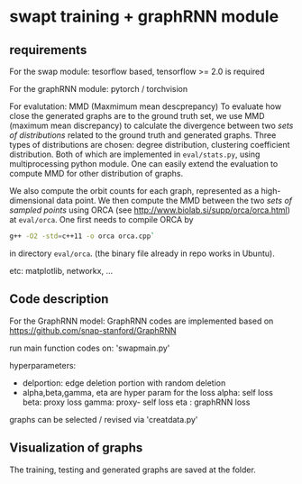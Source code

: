 # swapt training + graphRNN module

## requirements
For the swap module:
tesorflow based, tensorflow >= 2.0 is required

For the graphRNN module:
pytorch / torchvision

For evalutation:
MMD (Maxmimum mean descprepancy)
To evaluate how close the generated graphs are to the ground truth set, we use MMD (maximum mean discrepancy) to calculate the divergence between two _sets of distributions_ related to
the ground truth and generated graphs.
Three types of distributions are chosen: degree distribution, clustering coefficient distribution.
Both of which are implemented in `eval/stats.py`, using multiprocessing python
module. One can easily extend the evaluation to compute MMD for other distribution of graphs.

We also compute the orbit counts for each graph, represented as a high-dimensional data point. We then compute the MMD
between the two _sets of sampled points_ using ORCA (see http://www.biolab.si/supp/orca/orca.html) at `eval/orca`. 
One first needs to compile ORCA by 
```bash
g++ -O2 -std=c++11 -o orca orca.cpp` 
```
in directory `eval/orca`.
(the binary file already in repo works in Ubuntu). 

etc:
matplotlib, networkx, ...


## Code description
For the GraphRNN model:
GraphRNN codes are implemented based on https://github.com/snap-stanford/GraphRNN

run main function codes on:
'swapmain.py' 

hyperparameters:
- delportion: edge deletion portion with random deletion
- alpha,beta,gamma, eta are hyper param for the loss
alpha: self loss
beta: proxy loss
gamma: proxy- self loss
eta : graphRNN loss


graphs can be selected / revised via
'creatdata.py'



## Visualization of graphs
The training, testing and generated graphs are saved at the folder.


